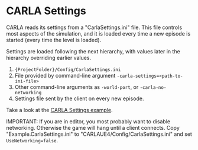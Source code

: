 CARLA Settings
==============

CARLA reads its settings from a "CarlaSettings.ini" file. This file controls
most aspects of the simulation, and it is loaded every time a new episode is
started (every time the level is loaded).

Settings are loaded following the next hierarchy, with values later in the
hierarchy overriding earlier values.

  1. `{ProjectFolder}/Config/CarlaSettings.ini`
  2. File provided by command-line argument `-carla-settings=<path-to-ini-file>`
  3. Other command-line arguments as `-world-port`, or `-carla-no-networking`
  4. Settings file sent by the client on every new episode.

Take a look at the [CARLA Settings example](Example.CarlaSettings.ini).

IMPORTANT: If you are in editor, you most probably want to disable networking.
Otherwise the game will hang until a client connects. Copy
"Example.CarlaSettings.ini" to "CARLAUE4/Config/CarlaSettings.ini" and set
`UseNetworking=false`.
